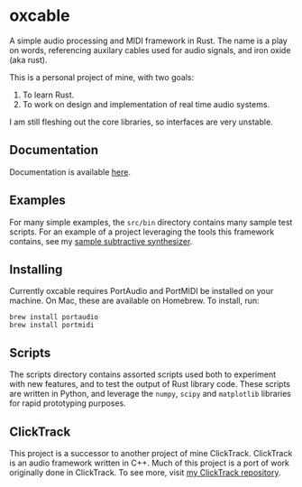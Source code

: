 oxcable
=======

A simple audio processing and MIDI framework in Rust. The name is a play on
words, referencing auxilary cables used for audio signals, and iron oxide (aka
rust).

This is a personal project of mine, with two goals:
 1. To learn Rust.
 2. To work on design and implementation of real time audio systems.

I am still fleshing out the core libraries, so interfaces are very unstable.

Documentation
-------------

Documentation is available
[here](http://thenyeguy.github.io/oxcable/oxcable/index.html).

Examples
--------

For many simple examples, the `src/bin` directory contains many sample test
scripts. For an example of a project leveraging the tools this framework
contains, see my [sample subtractive
synthesizer](https://github.com/thenyeguy/oxcable-subtractive-synth).

Installing
----------

Currently oxcable requires PortAudio and PortMIDI be installed on your machine.
On Mac, these are available on Homebrew. To install, run:

    brew install portaudio
    brew install portmidi

Scripts
-------

The scripts directory contains assorted scripts used both to experiment with new
features, and to test the output of Rust library code. These scripts are written
in Python, and leverage the `numpy`, `scipy` and `matplotlib` libraries for
rapid prototyping purposes.

ClickTrack
----------

This project is a successor to another project of mine ClickTrack. ClickTrack is
an audio framework written in C++. Much of this project is a port of work
originally done in ClickTrack. To see more, visit 
[my ClickTrack repository](https://github.com/thenyeguy/ClickTrack).

